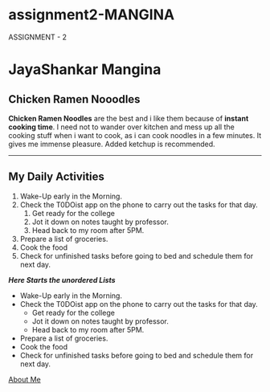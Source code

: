 # assignment2-MANGINA
ASSIGNMENT - 2
# JayaShankar Mangina
## Chicken Ramen Nooodles
 **Chicken Ramen Noodles** are the best and i like them because of **instant cooking time**. I need not to wander over kitchen and mess up all the cooking stuff when i want to cook, as i can cook noodles in a few minutes. It gives me immense pleasure. Added ketchup is recommended.

 ------

 ## My Daily Activities

 1. Wake-Up early in the Morning.
 2. Check the T0DOist app on the phone to carry out the tasks for that day.
    1. Get ready for the college
    2. Jot it down on notes taught by professor.
    3. Head back to my room after 5PM.
 3. Prepare a list of groceries.
 4. Cook the food
 5. Check for unfinished tasks before going to bed and schedule them for next day.

 ***Here Starts the unordered Lists***

 * Wake-Up early in the Morning.
 * Check the T0DOist app on the phone to carry out the tasks for that day.
    * Get ready for the college
    * Jot it down on notes taught by professor.
    * Head back to my room after 5PM.
 * Prepare a list of groceries.
 * Cook the food
 * Check for unfinished tasks before going to bed and schedule them for next day.

 [About Me](https://github.com/JayaShankarM97/assignment2-MANGINA/blob/main/AboutMe.md)